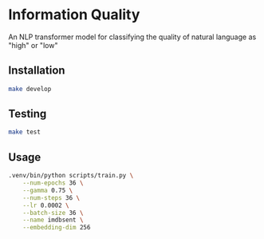 # Information Quality

An NLP transformer model for classifying the quality of natural language as "high" or "low"

## Installation

```bash
make develop
```

## Testing

```bash
make test
```

## Usage

```bash
.venv/bin/python scripts/train.py \
    --num-epochs 36 \
    --gamma 0.75 \
    --num-steps 36 \
    --lr 0.0002 \
    --batch-size 36 \
    --name imdbsent \
    --embedding-dim 256
```
